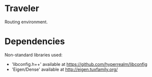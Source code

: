 # Traveler

Routing environment.

# Dependencies

Non-standard libraries used:
- 'libconfig.h++' available at https://github.com/hyperrealm/libconfig
- 'Eigen/Dense' available at http://eigen.tuxfamily.org/

